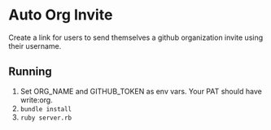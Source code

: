 # Auto Org Invite
Create a link for users to send themselves a github organization invite using their username. 

## Running
1. Set ORG_NAME and GITHUB_TOKEN as env vars. Your PAT should have write:org.
2. `bundle install`
3. `ruby server.rb`